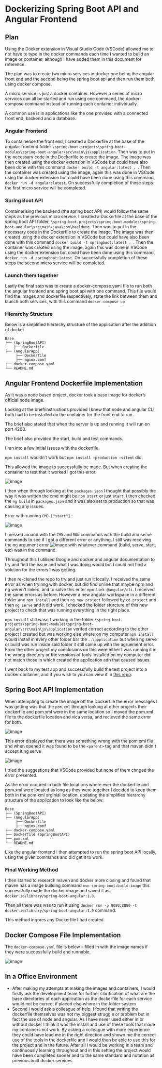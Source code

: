 # Dockerizing Spring Boot API and Angular Frontend

## Plan
Using the Docker extension in Visual Studio Code (VSCode) allowed me to not have to type in the docker commands each time I wanted to build an image or container, although I have added them in this document for reference.

The plan was to create two micro services in docker one being the angular front end and the second being the spring boot api and then run them both using docker compose.

A micro service is just a docker container. However a series of micro services can all be started and run using one command, the docker-compose command instead of running each container individually.

A common use is in applications like the one provided with a connected front end, backend and a database.

### Angular Frontend
To containerise the front end, I created a Dockerfile at the base of the angular frontend folder `\spring-boot-projects\spring-boot-modules\spring-boot-angular\src\main\js\application`. Then was to put in the necessary code in the Dockerfile to create the image. The image was then created using the docker extension in VSCode but could have also been done with this command `docker build -t angular:latest . `. Then the container was created using the image, again this was done in VSCode using the docker extension but could have been done using this command, `docker run -d angular:latest`. On successfully completion of these steps the first micro service will be completed.

### Spring Boot API
Containerising the backend (the spring boot API) would follow the same steps as the previous micro service. I created a Dockerfile at the base of the spring boot API folder, `\spring-boot-projects\spring-boot-modules\spring-boot-angular\src\main\java\com\baeldung`. Then was to put in the necessary code in the Dockerfile to create the image. The image was then created using the docker extension in VSCode but could have also been done with this command `docker build -t springboot:latest . `. Then the container was created using the image, again this was done in VSCode using the docker extension but could have been done using this command, `docker run -d springboot:latest`. On successfully completion of these steps the second micro service will be completed.

### Launch them together
Lastly the final step was to create a docker-compose.yaml file to run both the angular frontend and spring boot api with one command. This file would find the images and dockerfile respectively, state the link between them and launch both services, with this command `docker-compose up`

### Hierarchy Structure
Below is a simplified hierarchy structure of the application after the addition of docker
    
    
    Base
    ├── (SpringBootAPI)   
        ├── Dockerfile             
    ├── (AngularApp)
         ├── Dockerfile                 
         ├── nginx.conf           
    ├── docker-compose.yaml
    └── README.md


## Angular Frontend Dockerfile Implementation
As it was a node based project, docker took a base image for docker’s official node image.

Looking at the brief/instructions provided I knew that node and angular CLI both had to be installed on the container for the front end to run.

The brief also stated that when the server is up and running it will run on port 4200.

The brief also provided the start, build and test commands.

I ran into a few initial issues with the dockerfile.

`npm install` wouldn’t work but `npm install —production —silent` did.

This allowed the image to successfully be made. But when creating the container to test that it worked I got this error.

![image](https://user-images.githubusercontent.com/71643186/172043647-85432332-03f8-402a-8b08-304cd996dc57.png)

I then when through looking at the `packages.json` I thought that possibly the way it was written the cmd might be `npm start` or just `start`. I then checked the `ng build` in `packages.json` and it was also set to production so that was causing any issues.

Error with running `CMD ["start"]` :

![image](https://user-images.githubusercontent.com/71643186/172043817-68b1ff75-d22b-4ef5-add7-a0666da469c5.png)

I messed around with the 	`CMD` and 	`RUN` commands with the build and serve commands to see if I got a different error or anything. I still was receiving the ng argument error ![image](https://user-images.githubusercontent.com/71643186/172043647-85432332-03f8-402a-8b08-304cd996dc57.png) with whatever command (bulid, serve, start, etc) was in the command.

Throughout this I utilised Google and docker and angular documentation to try and find the issue and what I was doing would but I could not find a solution for the errors I was getting.

I then re-cloned the repo to try and just run it locally. I received the same error as when tryinng with docker, but did find online that maybe npm and ng weren't linked, and to solve this enter `npm link @angular/cli`. I received the same errors as before. However a new angular workspace in a different folder and `npm install` and then `ng new project` followed by `cd project` and then `ng serve` and it did work. I checked the folder sturcture of this new project to check that  was running everything in the right place. 

`npm install` still wasn't working in the folder `\spring-boot-projects\spring-boot-modules\spring-boot-angular\src\main\js\application` verifed correct according to the other project I created but was working else where on my computer.`npm install` would install in every other folder bar the  `..\application` but when ng serve or build was run inside said folder it still came up with the agruement error. From the other project my conclusions on this were either I was running it in the wrong directory or the versions of tools installed on my computer did not match those in which created the application adn that caused issues.

I went back to my test app and successfully build the test project into a docker container, and if you wish to you can view it in [this repo]([https://github.com/hannahnairn/AngularDocker]).

## Spring Boot API Implementation
When attempting to create the image off the Dockerfile the error messages I was getting was that the `pom.xml` through looking at other projects their dockerfile and pom.xml were in the same location so I moved the pom.xml file to the dockerfile location and vica versa, and recieved the same error for both.

![image](https://user-images.githubusercontent.com/71643186/172048109-164d256c-460c-4670-bbcc-e3411f3d416b.png)

This error displayed that there was something wrong with the pom.xml file and when opened it was found to be the `<parent>` tag and that maven didn't accept it.ng serve 

![image](https://user-images.githubusercontent.com/71643186/172048450-042435dd-9b44-4fde-8a32-12ed43bb6d33.png)

I tried the suggestions that VSCode provided but none of them chnged the error presented.

As the error occured in both file locations where ever the dockerfile and pom.xml were located as long as they were together I decided to keep them both in the pom.xml orginial location. updating the simplified hierarchy structure of the application to look like the below:
    
    Base
    ├── (SpringBootAPI)           
    ├── (AngularApp)
         ├── Dockerfile                 
         ├── nginx.conf           
    ├── docker-compose.yaml
    ├── Dockerfile (SpringBootAPI) 
    ├── pom.xml  
    └── README.md

Like the angular frontend I then attempted to run the spring boot API locally, using the given commands and did get it to work.

### Final Working Method
I then started to research maven and docker more closing and found that maven has a image building command `mvn spring-boot:build-image` this successfully made the docker image and saved it as `docker.io/library/spring-boot-angular:1.0`. 

Then all there was was to run it using `docker run -p 9090:8080 -t docker.io/library/spring-boot-angular:1.0` command.

This method ingores any Dockerfile I had created.

## Docker Compose File Implementation
The `docker-compose.yaml` file is below – filled in with the image names if they were successfully build and runnable. 

![image](https://user-images.githubusercontent.com/71643186/172060495-a9f3b4b0-ceb8-4eff-bc7e-98de94fd3778.png)

## In a Office Environment

- After making my attempts at making the images and containers, I would firstly ask the development team for further clarification of what are the base directories of each application as the dockerfile for each service would not be correct if placed else where in the folder system
- Second I would ask a colleague of help. I found that writing the dockerfile themselves was not my biggest struggle or problem but in fact the use of node and angular. As I have never used either in or without docker I think it was the install and use of these tools that made my containers not work. By asking a colleague with more experience they could have lead me in the right direction and shown me the correct use of the tools in the dockerfile and I would then be able to use this for the project and in the future. After all I would be working in a team and continuously learning throughout and in this setting the project would have been completed sooner and to the same standard and notation as previous built docker services.
